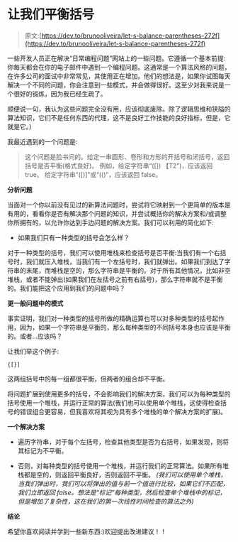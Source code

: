 # 让我们平衡括号

> 原文:[https://dev.to/brunooliveira/let-s-balance-parentheses-272f](https://dev.to/brunooliveira/let-s-balance-parentheses-272f)

一些开发人员正在解决“日常编程问题”网站上的一些问题。它遵循一个基本前提:你每天都会在你的电子邮件中遇到一个编程问题。这通常是一个算法风格的问题，在许多公司的面试中非常常见，其使用正在增加。他们的想法是，如果你试图每天解决一个不同的问题，你会注意到一些模式，并会做得很好。这至少对我来说是一个很好的锻炼，因为我已经生疏了。

顺便说一句，我认为这些问题完全没有用，应该彻底废除。除了逻辑思维和狭隘的算法知识，它们不是任何东西的代理，这不是良好工作技能的良好指标，但是，它就是它。)

我最近遇到的一个问题是:

> 这个问题是脸书问的。给定一串圆形、卷形和方形的开括号和闭括号，返回括号是否平衡(格式良好)。
> 例如，给定字符串“([]) 【T2”)，应该返回 true。
> 给定字符串“([)]”或“(()”，应该返回 false。

**分析问题**

当面对一个你以前没有见过的新算法问题时，尝试将它映射到一个更简单的版本是有用的，看看你是否有解决那个问题的知识，并尝试概括你的解决方案和/或调整你所拥有的，以允许你达到手边问题的解决方案。我们可以利用的简化如下:

*   如果我们只有一种类型的括号会怎么样？

对于一种类型的括号，我们可以使用堆栈来检查括号是否平衡:当我们有一个右括号时，我们就压入堆栈，当我们有一个左括号时，我们就弹出。如果我们到达了字符串的末尾，而堆栈是空的，那么字符串是平衡的。对于所有其他情况，比如非空堆栈，或者不能弹出(如果我们在左括号之前有右括号)，那么字符串就不是平衡的。我们能把这个应用到我们的问题中吗？

**更一般问题中的模式**

事实证明，我们对一种类型的括号所做的精确运算也可以对多种类型的括号起作用，因为，如果一个字符串是平衡的，那么每种类型的不同括号本身也应该是平衡的。或者...应该吗？

让我们举这个例子:

`{[}]`

这两组括号中的每一组都很平衡，但两者的组合却不平衡。

将问题扩展到使用更多的括号，不会影响我们的解决方案，我们可以为每种类型的括号使用一个堆栈，并运行正常的算法(我们也可以使用单个堆栈，这使得检查括号的错误组合更容易，但我喜欢将其视为具有多个堆栈的单个解决方案的扩展)。

**一个解决方案**

*   遍历字符串，对于每个左括号，检查其他类型是否为右括号，如果发现，则将其标记为不平衡。

*   否则，对每种类型的括号使用一个堆栈，并运行我们的正常算法。如果所有堆栈都是空的，则返回平衡良好，否则返回不平衡。
    *(我们可以使用单个堆栈，当我们弹出时，我们可以将弹出的值与前一个值进行比较，如果它们不匹配，我们立即返回 false。想法是“标记”每种类型，然后检查单个堆栈中的标记，但是增加了复杂性，这在我们的第一次线性时间检查的算法之外)*

**结论**

希望你喜欢阅读并学到一些新东西:)欢迎提出改进建议！！